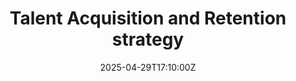 ---
title: Talent Acquisition and Retention strategy
linkTitle: 'Talent Acquisition and Retention strategy '
date: '2025-04-29T17:10:00Z'
weight: 1
description: Comprehensive strategy for talent acquisition and retention includes
  structured recruitment processes, a robust onboarding program, competitive compensation,
  professional development opportunities, and employee engagement initiatives, with
  key metrics and a timeline for implementation.
draft: false
ref: talent-acquisition-and-retention-strategy
---